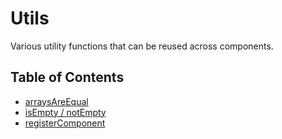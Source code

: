 # Utils

Various utility functions that can be reused across components.

## Table of Contents

* [arraysAreEqual](./arrays-are-equal)
* [isEmpty / notEmpty](./isEmpty)
* [registerComponent](./register-component)
